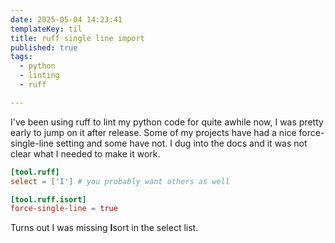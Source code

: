```yaml
---
date: 2025-05-04 14:23:41
templateKey: til
title: ruff single line import
published: true
tags:
  - python
  - linting
  - ruff

---
```


I've been using ruff to lint my python code for quite awhile now, I was pretty
early to jump on it after release.  Some of my projects have had a nice
force-single-line setting and some have not.  I dug into the docs and it was
not clear what I needed to make it work.

``` toml
[tool.ruff]
select = ['I'] # you probably want others as well

[tool.ruff.isort]
force-single-line = true
```

Turns out I was missing **I**sort in the select list.
